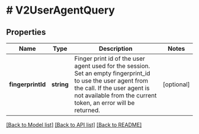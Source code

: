 # # V2UserAgentQuery

## Properties

Name | Type | Description | Notes
------------ | ------------- | ------------- | -------------
**fingerprintId** | **string** | Finger print id of the user agent used for the session. Set an empty fingerprint_id to use the user agent from the call. If the user agent is not available from the current token, an error will be returned. | [optional]

[[Back to Model list]](../../README.md#models) [[Back to API list]](../../README.md#endpoints) [[Back to README]](../../README.md)
